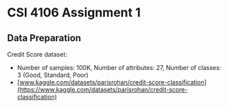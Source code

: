 # CSI 4106 Assignment 1

## Data Preparation

Credit Score dataset: 
- Number of samples: 100K, Number of attributes: 27, Number of classes: 3 (Good, Standard, Poor)
- [www.kaggle.com/datasets/parisrohan/credit-score-classification](https://www.kaggle.com/datasets/parisrohan/credit-score-classification)
